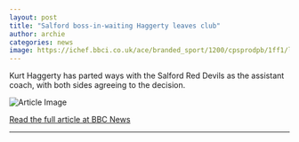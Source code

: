 ```yaml
---
layout: post
title: "Salford boss-in-waiting Haggerty leaves club"
author: archie
categories: news
image: https://ichef.bbci.co.uk/ace/branded_sport/1200/cpsprodpb/1ff1/live/f62ca4e0-875b-11f0-84c8-99de564f0440.jpg
---
```

Kurt Haggerty has parted ways with the Salford Red Devils as the assistant coach, with both sides agreeing to the decision.

![Article Image](https://ichef.bbci.co.uk/ace/branded_sport/1200/cpsprodpb/1ff1/live/f62ca4e0-875b-11f0-84c8-99de564f0440.jpg)

[Read the full article at BBC News](https://www.bbc.com/sport/rugby-league/articles/cj6y6ekwlk4o?at_medium=RSS&at_campaign=rss)

---

